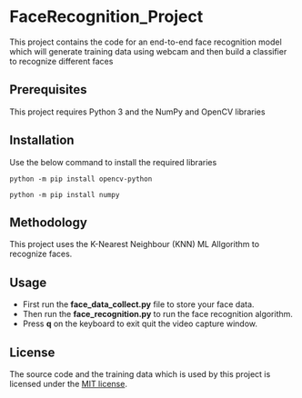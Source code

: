 # FaceRecognition_Project
This project contains the code for an end-to-end face recognition model which will generate training data using webcam and then build a classifier to recognize different faces

## Prerequisites
This project requires Python 3 and the NumPy and OpenCV libraries

## Installation
Use the below command to install the required libraries

````python -m pip install opencv-python````

````python -m pip install numpy````

## Methodology
This project uses the K-Nearest Neighbour (KNN) ML  Allgorithm to recognize faces.

## Usage
* First run the **face_data_collect.py** file to store your face data.
* Then run the **face_recognition.py** to run the face recognition algorithm.
* Press **q** on the keyboard to exit quit the video capture window.

## License
The source code and the training data which is used by this project is licensed under the [MIT license](https://github.com/kprakhar27/FaceRecognition_Project/blob/main/LICENSE).
